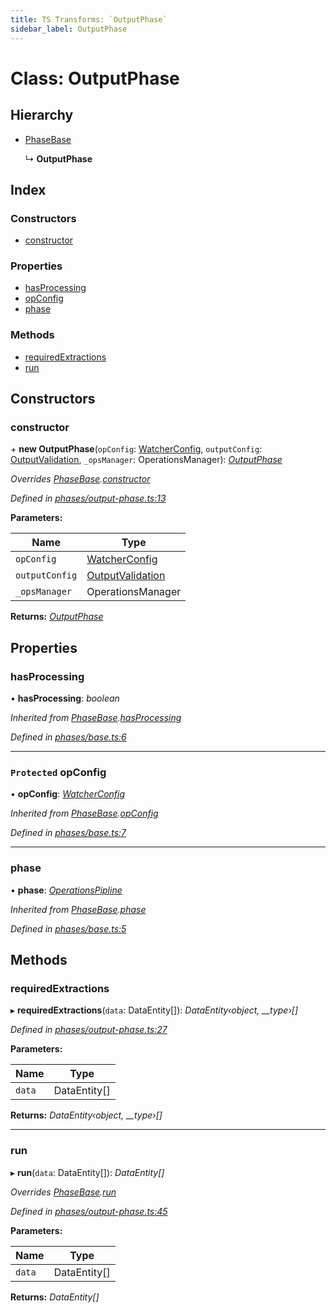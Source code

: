 ```yaml
---
title: TS Transforms: `OutputPhase`
sidebar_label: OutputPhase
---
```


# Class: OutputPhase

## Hierarchy

* [PhaseBase](phasebase.md)

  ↳ **OutputPhase**

## Index

### Constructors

* [constructor](outputphase.md#constructor)

### Properties

* [hasProcessing](outputphase.md#hasprocessing)
* [opConfig](outputphase.md#protected-opconfig)
* [phase](outputphase.md#phase)

### Methods

* [requiredExtractions](outputphase.md#requiredextractions)
* [run](outputphase.md#run)

## Constructors

###  constructor

\+ **new OutputPhase**(`opConfig`: [WatcherConfig](../interfaces/watcherconfig.md), `outputConfig`: [OutputValidation](../interfaces/outputvalidation.md), `_opsManager`: OperationsManager): *[OutputPhase](outputphase.md)*

*Overrides [PhaseBase](phasebase.md).[constructor](phasebase.md#constructor)*

*Defined in [phases/output-phase.ts:13](https://github.com/terascope/teraslice/blob/d8feecc03/packages/ts-transforms/src/phases/output-phase.ts#L13)*

**Parameters:**

Name | Type |
------ | ------ |
`opConfig` | [WatcherConfig](../interfaces/watcherconfig.md) |
`outputConfig` | [OutputValidation](../interfaces/outputvalidation.md) |
`_opsManager` | OperationsManager |

**Returns:** *[OutputPhase](outputphase.md)*

## Properties

###  hasProcessing

• **hasProcessing**: *boolean*

*Inherited from [PhaseBase](phasebase.md).[hasProcessing](phasebase.md#hasprocessing)*

*Defined in [phases/base.ts:6](https://github.com/terascope/teraslice/blob/d8feecc03/packages/ts-transforms/src/phases/base.ts#L6)*

___

### `Protected` opConfig

• **opConfig**: *[WatcherConfig](../interfaces/watcherconfig.md)*

*Inherited from [PhaseBase](phasebase.md).[opConfig](phasebase.md#protected-opconfig)*

*Defined in [phases/base.ts:7](https://github.com/terascope/teraslice/blob/d8feecc03/packages/ts-transforms/src/phases/base.ts#L7)*

___

###  phase

• **phase**: *[OperationsPipline](../interfaces/operationspipline.md)*

*Inherited from [PhaseBase](phasebase.md).[phase](phasebase.md#phase)*

*Defined in [phases/base.ts:5](https://github.com/terascope/teraslice/blob/d8feecc03/packages/ts-transforms/src/phases/base.ts#L5)*

## Methods

###  requiredExtractions

▸ **requiredExtractions**(`data`: DataEntity[]): *DataEntity‹object, __type›[]*

*Defined in [phases/output-phase.ts:27](https://github.com/terascope/teraslice/blob/d8feecc03/packages/ts-transforms/src/phases/output-phase.ts#L27)*

**Parameters:**

Name | Type |
------ | ------ |
`data` | DataEntity[] |

**Returns:** *DataEntity‹object, __type›[]*

___

###  run

▸ **run**(`data`: DataEntity[]): *DataEntity[]*

*Overrides [PhaseBase](phasebase.md).[run](phasebase.md#abstract-run)*

*Defined in [phases/output-phase.ts:45](https://github.com/terascope/teraslice/blob/d8feecc03/packages/ts-transforms/src/phases/output-phase.ts#L45)*

**Parameters:**

Name | Type |
------ | ------ |
`data` | DataEntity[] |

**Returns:** *DataEntity[]*
